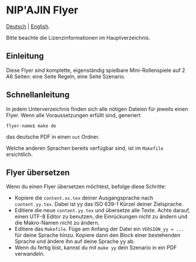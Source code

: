 # NIP'AJIN Flyer

[Deutsch](README.md) | [English](README.en.md).

Bitte beachte die Lizenzinformationen im Hauptverzeichnis.

## Einleitung

Diese Flyer sind komplette, eigenständig spielbare Mini-Rollenspiele auf 2 A6 Seiten: eine Seite Regeln, eine Seite Szenario.

## Schnellanleitung

In jedem Unterverzeichnis finden sich alle nötigen Dateien für jeweils einen Flyer. Wenn alle Voraussetzungen erfüllt sind, generiert

```
flyer-name$ make de
```

das deutsche PDF in einen `out` Ordner.

Welche anderen Sprachen bereits verfügbar sind, ist im `Makefile` ersichtlich.

## Flyer übersetzen

Wenn du einen Flyer übersetzen möchtest, befolge diese Schritte:

* Kopiere die `content.xx.tex` deiner Ausgangsprache nach `content.yy.tex`. Dabei ist yy das ISO 639-1 Kürzel deiner Zielsprache.
* Editiere die neue `content.yy.tex` und übersetze alle Texte. Achte darauf, einen UTF-8 Editor zu benutzen, die Einrückungen nicht zu ändern und die Makro-Namen nicht zu ändern.
* Editiere das `Makefile`. Füge am Anfang der Datei ein `VERSION_yy = ...` für deine Sprache hinzu. Kopiere dann den Block einer bestehenden Sprache und ändere ihn auf deine Sprache yy ab.
* Wenn du fertig bist, kannst du mit `make yy` dein Szenario in ein PDF verwandeln.

